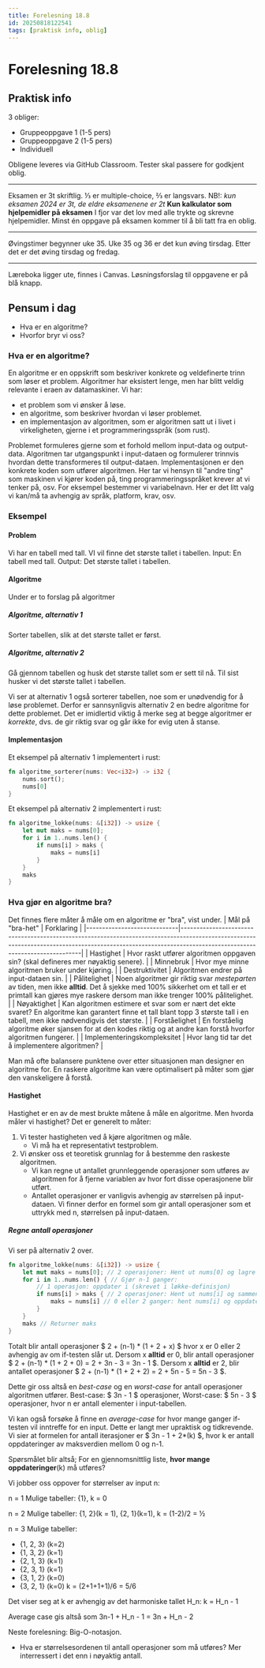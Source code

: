 ```yaml
---
title: Forelesning 18.8
id: 20250818122541
tags: [praktisk info, oblig]
---
```


# Forelesning 18.8
## Praktisk info
3 obliger:
- Gruppeoppgave 1 (1-5 pers)
- Gruppeoppgave 2 (1-5 pers)
- Individuell

Obligene leveres via GitHub Classroom. Tester skal passere for godkjent oblig.

---

Eksamen er 3t skriftlig. ⅓ er multiple-choice, ⅔ er langsvars.
NB!: _kun eksamen 2024 er 3t, de eldre eksamenene er 2t_
**Kun kalkulator som hjelpemidler på eksamen** I fjor var det lov med alle trykte og skrevne hjelpemidler.
Minst én oppgave på eksamen kommer til å bli tatt fra en oblig.

---

Øvingstimer begynner uke 35. Uke 35 og 36 er det kun øving tirsdag. Etter det er det øving tirsdag og fredag.

---

Læreboka ligger ute, finnes i Canvas.
Løsningsforslag til oppgavene er på blå knapp.

## Pensum i dag
- Hva er en algoritme?
- Hvorfor bryr vi oss?

### Hva er en algoritme?
En algoritme er en oppskrift som beskriver konkrete og veldefinerte trinn som løser et problem. Algoritmer har eksistert lenge, men har blitt veldig relevante i eraen av datamaskiner. Vi har:
- et problem som vi ønsker å løse.
- en algoritme, som beskriver hvordan vi løser problemet.
- en implementasjon av algoritmen, som er algoritmen satt ut i livet i virkeligheten, gjerne i et programmeringsspråk (som rust).

Problemet formuleres gjerne som et forhold mellom input-data og output-data.
Algoritmen tar utgangspunkt i input-dataen og formulerer trinnvis hvordan dette transformeres til output-dataen.
Implementasjonen er den konkrete koden som utfører algoritmen. Her tar vi hensyn til "andre ting" som maskinen vi kjører koden på, ting programmeringsspråket krever at vi tenker på, osv. For eksempel bestemmer vi variabelnavn. Her er det litt valg vi kan/må ta avhengig av språk, platform, krav, osv.

### Eksempel

#### Problem
Vi har en tabell med tall. VI vil finne det største tallet i tabellen.
Input: En tabell med tall.
Output: Det største tallet i tabellen.

#### Algoritme
Under er to forslag på algoritmer

##### Algoritme, alternativ 1
Sorter tabellen, slik at det største tallet er først.

##### Algoritme, alternativ 2
Gå gjennom tabellen og husk det største tallet som er sett til nå. Til sist husker vi det største tallet i tabellen.

Vi ser at alternativ 1 også sorterer tabellen, noe som er unødvendig for å løse problemet. Derfor er sannsynligvis alternativ 2 en bedre algoritme for dette problemet. Det er imidlertid viktig å merke seg at begge algoritmer er _korrekte_, dvs. de gir riktig svar og går ikke for evig uten å stanse.

#### Implementasjon
Et eksempel på alternativ 1 implementert i rust:
```rust
fn algoritme_sorterer(nums: Vec<i32>) -> i32 {
    nums.sort();
    nums[0]
}
```

Et eksempel på alternativ 2 implementert i rust:
```rust
fn algoritme_lokke(nums: &[i32]) -> usize {
    let mut maks = nums[0];
    for i in 1..nums.len() {
        if nums[i] > maks {
            maks = nums[i]
        }
    }
    maks
}
```

### Hva gjør en algoritme bra?
Det finnes flere måter å måle om en algoritme er "bra", vist under.
| Mål på "bra-het"            | Forklaring                                                                                                                                                                                               |
|-----------------------------|----------------------------------------------------------------------------------------------------------------------------------------------------------------------------------------------------------|
| Hastighet                   | Hvor raskt utfører algoritmen oppgaven sin? (skal defineres mer nøyaktig senere).                                                                                                                        |
| Minnebruk                   | Hvor mye minne algoritmen bruker under kjøring.                                                                                                                                                          |
| Destruktivitet              | Algoritmen endrer på input-dataen sin.                                                                                                                                                                   |
| Pålitelighet                | Noen algoritmer gir riktig svar *mesteparten* av tiden, men ikke **alltid**. Det å sjekke med 100% sikkerhet om et tall er et primtall kan gjøres mye raskere dersom man ikke trenger 100% pålitelighet. |
| Nøyaktighet                 | Kan algoritmen estimere et svar som er nært det ekte svaret? En algoritme kan garantert finne et tall blant topp 3 største tall i en tabell, men ikke nødvendigvis det største.                          |
| Forståelighet               | En forståelig algoritme øker sjansen for at den kodes riktig og at andre kan forstå hvorfor algoritmen fungerer.                                                                                         |
| Implementeringskompleksitet | Hvor lang tid tar det å implementere algoritmen?                                                                                                                                                         |

Man må ofte balansere punktene over etter situasjonen man designer en algoritme for. En raskere algoritme kan være optimalisert på måter som gjør den vanskeligere å forstå.

#### Hastighet
Hastighet er en av de mest brukte måtene å måle en algoritme. Men hvorda måler vi hastighet?
Det er generelt to måter:
1. Vi tester hastigheten ved å kjøre algoritmen og måle.
    - Vi må ha et representativt testproblem.
2. Vi ønsker oss et teoretisk grunnlag for å bestemme den raskeste algoritmen.
    - Vi kan regne ut antallet grunnleggende operasjoner som utføres av algoritmen for å fjerne variablen av hvor fort disse operasjonene blir utført.
    - Antallet operasjoner er vanligvis avhengig av størrelsen på input-dataen. Vi finner derfor en formel som gir antall operasjoner som et uttrykk med n, størrelsen på input-dataen.

##### Regne antall operasjoner
Vi ser på alternativ 2 over.
```rust
fn algoritme_lokke(nums: &[i32]) -> usize {
    let mut maks = nums[0]; // 2 operasjoner: Hent ut nums[0] og lagre i maks
    for i in 1..nums.len() { // Gjør n-1 ganger:
        // 1 operasjon: oppdater i (skrevet i løkke-definisjon)
        if nums[i] > maks { // 2 operasjoner: Hent ut nums[i] og sammenlign med maks
            maks = nums[i] // 0 eller 2 ganger: hent nums[i] og oppdater maks
        }
    }
    maks // Returner maks
}
```

Totalt blir antall operasjoner $ 2 + (n-1) * (1 + 2 + x) $ hvor x er 0 eller 2 avhengig av om if-testen slår ut.
Dersom x **alltid** er 0, blir antall operasjoner $ 2 + (n-1) * (1 + 2 + 0) = 2 + 3n - 3 = 3n - 1 $.
Dersom x **alltid** er 2, blir antallet operasjoner $ 2 + (n-1) * (1 + 2 + 2) = 2 + 5n - 5 = 5n - 3 $.

Dette gir oss altså en _best-case_ og en _worst-case_ for antall operasjoner algoritmen utfører.
Best-case: $ 3n - 1 $ operasjoner,
Worst-case: $ 5n - 3 $ operasjoner,
hvor n er antall elementer i input-tabellen.

Vi kan også forsøke å finne en _average-case_ for hvor mange ganger if-testen vil inntreffe for en input. Dette er langt mer upraktisk og tidkrevende.
Vi sier at formelen for antall iterasjoner er $ 3n - 1 + 2*(k) $, hvor k er antall oppdateringer av maksverdien mellom 0 og n-1.

Spørsmålet blir altså;
For en gjennomsnittlig liste, **hvor mange oppdateringer**(k) må utføres?

Vi jobber oss oppover for størrelser av input n:

n = 1
Mulige tabeller: {1}, k = 0

n = 2
Mulige tabeller: {1, 2}(k = 1), {2, 1}(k=1), k = (1-2)/2 = ½

n = 3
Mulige tabeller:
- {1, 2, 3} (k=2)
- {1, 3, 2} (k=1)
- {2, 1, 3} (k=1)
- {2, 3, 1} (k=1)
- {3, 1, 2} (k=0)
- {3, 2, 1} (k=0)
k = (2+1+1+1)/6 = 5/6

Det viser seg at k er avhengig av det harmoniske tallet H_n: k = H_n - 1

Average case gis altså som 3n-1 + H_n - 1 = 3n + H_n - 2

Neste forelesning: Big-O-notasjon.
- Hva er størrelsesordenen til antall operasjoner som må utføres? Mer interressert i det enn i nøyaktig antall.